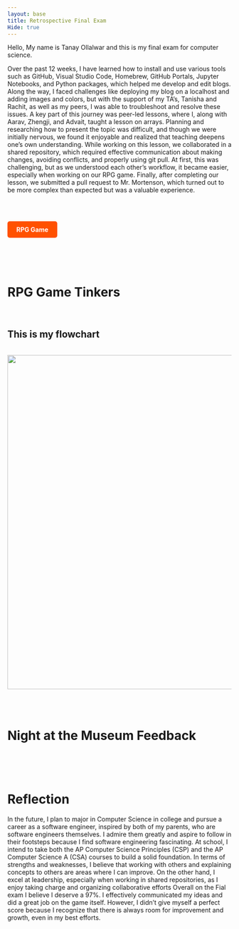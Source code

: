 ```yaml
---
layout: base
title: Retrospective Final Exam
Hide: true
---
```


Hello, My name is Tanay Ollalwar and this is my final exam for computer science.
<br>

Over the past 12 weeks, I have learned how to install and use various tools such as GitHub, Visual Studio Code, Homebrew, GitHub Portals, Jupyter Notebooks, and Python packages, which helped me develop and edit blogs. Along the way, I faced challenges like deploying my blog on a localhost and adding images and colors, but with the support of my TA’s, Tanisha and Rachit, as well as my peers, I was able to troubleshoot and resolve these issues. A key part of this journey was peer-led lessons, where I, along with Aarav, Zhengji, and Advait, taught a lesson on arrays. Planning and researching how to present the topic was difficult, and though we were initially nervous, we found it enjoyable and realized that teaching deepens one’s own understanding. While working on this lesson, we collaborated in a shared repository, which required effective communication about making changes, avoiding conflicts, and properly using git pull. At first, this was challenging, but as we understood each other’s workflow, it became easier, especially when working on our RPG game. Finally, after completing our lesson, we submitted a pull request to Mr. Mortenson, which turned out to be more complex than expected but was a valuable experience.

<br><br>
<div style="display: flex; flex-wrap: wrap; gap: 10px;">
    <a href="https://www.youtube.com/" style="text-decoration: none;">
        <div style="background-color:rgb(255, 81, 0); color: white; padding: 10px 20px; border-radius: 5px; font-weight: bold;">
        RPG Game
        </div>
    </a>
</div>

<br><br><br>
<h1>RPG Game Tinkers</h1>
<br>



<h2>This is my flowchart</h2>
<br>
<img src="https://github.com/user-attachments/assets/09674c9f-62f4-48d7-8a9c-61bd0e82c352" width="1000" height="750" >

<br><br>
<h1>Night at the Museum Feedback</h1>

<br><br><br>
<h1>Reflection</h1>
In the future, I plan to major in Computer Science in college and pursue a career as a software engineer, inspired by both of my parents, who are software engineers themselves. I admire them greatly and aspire to follow in their footsteps because I find software engineering fascinating. At school, I intend to take both the AP Computer Science Principles (CSP) and the AP Computer Science A (CSA) courses to build a solid foundation. In terms of strengths and weaknesses, I believe that working with others and explaining concepts to others are areas where I can improve. On the other hand, I excel at leadership, especially when working in shared repositories, as I enjoy taking charge and organizing collaborative efforts Overall on the Fial exam I believe I deserve a 97%. I effectively communicated my ideas and did a great job on the game itself. However, I didn’t give myself a perfect score because I recognize that there is always room for improvement and growth, even in my best efforts.